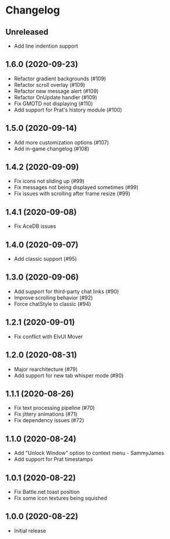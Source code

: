 # Changelog

## Unreleased

* Add line indention support

## 1.6.0 (2020-09-23)

* Refactor gradient backgrounds (#109)
* Refactor scroll overlay (#109)
* Refactor new message alert (#109)
* Refactor OnUpdate handler (#109)
* Fix GMOTD not displaying (#110)
* Add support for Prat's history module (#100)

## 1.5.0 (2020-09-14)

* Add more customization options (#107)
* Add in-game changelog (#108)

## 1.4.2 (2020-09-09)

* Fix icons not sliding up (#99)
* Fix messages not being displayed sometimes (#99)
* Fix issues with scrolling after frame resize (#99)

## 1.4.1 (2020-09-08)

* Fix AceDB issues

## 1.4.0 (2020-09-07)

* Add classic support (#95)

## 1.3.0 (2020-09-06)

* Add support for third-party chat links (#90)
* Improve scrolling behavior (#92)
* Force chatStyle to classic (#94)

## 1.2.1 (2020-09-01)

* Fix conflict with ElvUI Mover

## 1.2.0 (2020-08-31)

* Major rearchitecture (#79)
* Add support for new tab whisper mode (#80)

## 1.1.1 (2020-08-26)

* Fix text processing pipeline (#70)
* Fix jittery animations (#71)
* Fix dependency issues (#72)

## 1.1.0 (2020-08-24)

* Add "Unlock Window" option to context menu - SammyJames
* Add support for Prat timestamps

## 1.0.1 (2020-08-22)

* Fix Battle.net toast position
* Fix some icon textures being squished

## 1.0.0 (2020-08-22)

* Initial release
